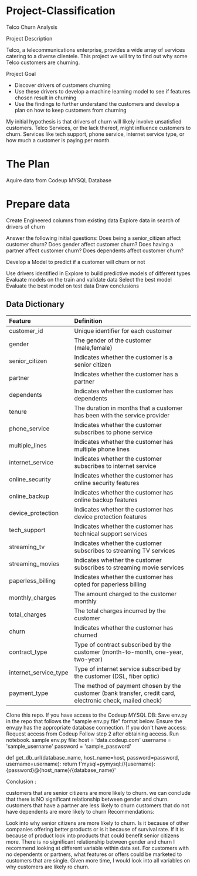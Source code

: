 # Project-Classification

Telco Churn Analysis

Project Description

Telco, a telecommunications enterprise, provides a wide array of services catering to a diverse clientele. This project we will try to find out why some Telco customers are churning.

Project Goal

- Discover drivers of customers churning
- Use these drivers to develop a machine learning model to see if features chosen result in churning
- Use the findings to further understand the customers and develop a plan on how to keep customers from churning

My initial hypothesis is that drivers of churn will likely involve unsatisfied customers. Telco Services, or the lack thereof, might influence customers to churn. Services like tech support, phone service, internet service type, or how much a customer is paying per month.

# The Plan

Aquire data from Codeup MYSQL Database

# Prepare data

Create Engineered columns from existing data
Explore data in search of drivers of churn

Answer the following initial questions:
Does being a senior_citizen affect customer churn? 
Does gender affect customer churn?
Does having a partner affect customer churn?
Does dependents affect customer churn?

Develop a Model to predict if a customer will churn or not

Use drivers identified in Explore to build predictive models of different types
Evaluate models on the train and validate data
Select the best model 
Evaluate the best model on test data
Draw conclusions

## **Data Dictionary**

| Feature | Definition |
|:--------|:-----------|
|customer_id|Unique identifier for each customer|
|gender|The gender of the customer (male,female)|
|senior_citizen|Indicates whether the customer is a senior citizen|
|partner|Indicates whether the customer has a partner|
|dependents|Indicates whether the customer has dependents|
|tenure|The duration in months that a customer has been with the service provider|
|phone_service|Indicates whether the customer subscribes to phone service|
|multiple_lines|Indicates whether the customer has multiple phone lines|
|internet_service|Indicates whether the customer subscribes to internet service|
|online_security|Indicates whether the customer has online security features|
|online_backup|Indicates whether the customer has online backup features|
|device_protection|Indicates whether the customer has device protection features|
|tech_support|Indicates whether the customer has technical support services|
|streaming_tv|Indicates whether the customer subscribes to streaming TV services|
|streaming_movies|Indicates whether the customer subscribes to streaming movie services|
|paperless_billing|Indicates whether the customer has opted for paperless billing|
|monthly_charges|The amount charged to the customer monthly |
|total_charges|The total charges incurred by the customer|
|churn|Indicates whether the customer has churned|
|contract_type|Type of contract subscribed by the customer (month-to-month, one-year, two-year)|
|internet_service_type|Type of internet service subscribed by the customer (DSL, fiber optic)|
|payment_type|The method of payment chosen by the customer (bank transfer, credit card, electronic check, mailed check)|

Clone this repo.
If you have access to the Codeup MYSQL DB:
Save env.py in the repo that follows the "sample env.py file" format below.
Ensure the env.py has the appropriate database connection.
If you don't have access:
Request access from Codeup
Follow step 2 after obtaining access.
Run notebook.
sample env.py file:
host = 'data.codeup.com'
username = 'sample_username'
password = 'sample_password'

def get_db_url(database_name, host_name=host, password=password, username=username):
    return f'mysql+pymysql://{username}:{password}@{host_name}/{database_name}'

Conclusion :

customers that are senior citizens are more likely to churn.
we can conclude that there is NO significant relationship between gender and churn.
customers that have a partner are less likely to churn
customers that do not have dependents are more likely to churn
Recommendations:

Look into why senior citizens are more likely to churn. Is it because of other companies offering better products or is it because of survival rate. If it is because of product look into products that could benefit senior citizens more.
There is no significant relationship between gender and churn I recommend looking at different variable within data set.
For customers with no dependents or partners, what features or offers could be marketed to customers that are single.
Given more time, I would look into all variables on why customers are likely ro churn.
